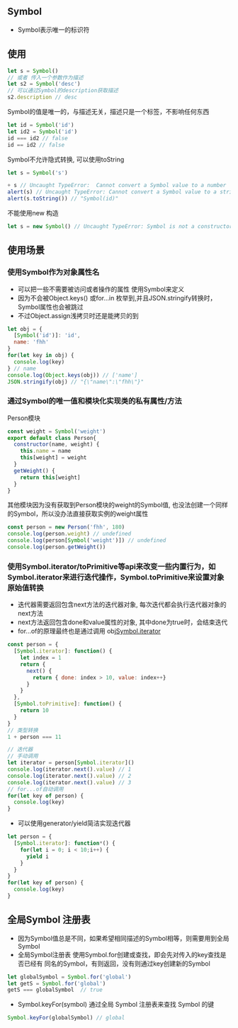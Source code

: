 ## Symbol
+ Symbol表示唯一的标识符


## 使用
```js
let s = Symbol()
// 或者 传入一个参数作为描述
let s2 = Symbol('desc')
// 可以通过Symbol的description获取描述
s2.description // desc
```
Symbol的值是唯一的，与描述无关，描述只是一个标签，不影响任何东西
```js
let id = Symbol('id')
let id2 = Symbol('id')
id === id2 // false
id == id2 // false
```
Symbol不允许隐式转换, 可以使用toString
```js
let s = Symbol('s')

+ s // Uncaught TypeError:  Cannot convert a Symbol value to a number
alert(s) // Uncaught TypeError: Cannot convert a Symbol value to a string
alert(s.toString()) // "Symbol(id)"
```
不能使用new 构造
```js
let s = new Symbol() // Uncaught TypeError: Symbol is not a constructor
```
## 使用场景
### 使用Symbol作为对象属性名
+ 可以把一些不需要被访问或者操作的属性 使用Symbol来定义
+ 因为不会被Object.keys() 或for...in 枚举到,并且JSON.stringify转换时，Symbol属性也会被跳过
+ 不过Object.assign浅拷贝时还是能拷贝的到
```js
let obj = {
  [Symbol('id')]: 'id',
  name: 'fhh'
}
for(let key in obj) {
  console.log(key)
} // name
console.log(Object.keys(obj)) // ['name']
JSON.stringify(obj) // "{\"name\":\"fhh\"}"
```

### 通过Symbol的唯一值和模块化实现类的私有属性/方法
Person模块
```js
const weight = Symbol('weight')
export default class Person{
  constructor(name, weight) {
    this.name = name
    this[weight] = weight
  }
  getWeight() {
    return this[weight]
  }
}
```
其他模块因为没有获取到Person模块的weight的Symbol值, 也没法创建一个同样的Symbol，所以没办法直接获取实例的weight属性
```js
const person = new Person('fhh', 180)
console.log(person.weight) // undefined
console.log(person[Symbol('weight')]) // undefined
console.log(person.getWeight())
```
### 使用Symbol.iterator/toPrimitive等api来改变一些内置行为，如Symbol.iterator来进行迭代操作，Symbol.toPrimitive来设置对象原始值转换
+ 迭代器需要返回包含next方法的迭代器对象, 每次迭代都会执行迭代器对象的next方法
+ next方法返回包含done和value属性的对象, 其中done为true时，会结束迭代
+ for...of的原理最终也是通过调用 obj[Symbol.iterator]() 
```js
const person = {
  [Symbol.iterator]: function() {
    let index = 1
    return {
      next() {
        return { done: index > 10, value: index++}
      }
    }
  },
  [Symbol.toPrimitive]: function() {
    return 10
  }
}
// 类型转换
1 + person === 11

// 迭代器
// 手动调用
let iterator = person[Symbol.iterator]()
console.log(iterator.next().value) // 1
console.log(iterator.next().value) // 2
console.log(iterator.next().value) // 3
// for...of自动调用
for(let key of person) {
  console.log(key)
}
```
+ 可以使用generator/yield简洁实现迭代器
```js
let person = {
  [Symbol.iterator]: function*() {
    for(let i = 0; i < 10;i++) {
      yield i
    }
  }
}
for(let key of person) {
  console.log(key)
}
```
## 全局Symbol 注册表
+ 因为Symbol值总是不同，如果希望相同描述的Symbol相等，则需要用到全局Symbol
+ 全局Symbol注册表 使用Symbol.for创建或查找，即会先对传入的key查找是否已经有 同名的Symbol，有则返回，没有则通过key创建新的Symbol
```js
let globalSymbol = Symbol.for('global')
let getS = Symbol.for('global')
getS === globalSymbol  // true
```
+ Symbol.keyFor(symbol) 通过全局 Symbol 注册表来查找 Symbol 的键
```js
Symbol.keyFor(globalSymbol) // global
```
